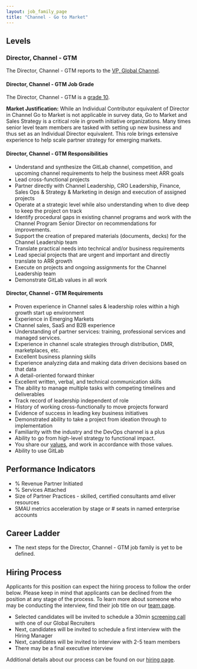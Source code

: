 ```yaml
---
layout: job_family_page
title: "Channel - Go to Market"
---
```


## Levels

### Director, Channel - GTM

The Director, Channel - GTM reports to the [VP, Global Channel](/job-families/sales/vp-of-global-channels/).

#### Director, Channel - GTM Job Grade

The Director, Channel - GTM is a [grade 10](/handbook/total-rewards/compensation/compensation-calculator/#gitlab-job-grades).

**Market Justification:** While an Individual Contributor equivalent of Director in Channel Go to Market is not applicable in survey data, Go to Market and Sales Strategy is a critical role in growth initiative organizations. Many times senior level team members are tasked with setting up new business and thus set as an Individual Director equivalent. This role brings extensive experience to help scale partner strategy for emerging markets.

#### Director, Channel - GTM Responsibilities

- Understand and synthesize the GitLab channel, competition, and upcoming channel requirements to help the business meet ARR goals
- Lead cross-functional projects
- Partner directly with Channel Leadership, CRO Leadership, Finance, Sales Ops & Strategy & Marketing in design and execution of assigned projects
- Operate at a strategic level while also understanding when to dive deep to keep the project on track
- Identify procedural gaps in existing channel programs and work with the Channel Program Senior Director on recommendations for improvements.
- Support the creation of prepared materials (documents, decks) for the Channel Leadership team
- Translate practical needs into technical and/or business requirements
- Lead special projects that are urgent and important and directly translate to ARR growth
- Execute on projects and ongoing assignments for the Channel Leadership team
- Demonstrate GitLab values in all work

#### Director, Channel - GTM Requirements

- Proven experience in Channel sales & leadership roles within a high growth start up environment
- Experience in Emerging Markets
- Channel sales, SaaS and B2B experience
- Understanding of partner services: training, professional services and managed services.
- Experience in channel scale strategies through distribution, DMR, marketplaces, etc.
- Excellent business planning skills
- Experience analyzing data and making data driven decisions based on that data
- A detail-oriented forward thinker
- Excellent written, verbal, and technical communication skills
- The ability to manage multiple tasks with competing timelines and deliverables
- Track record of leadership independent of role
- History of working cross-functionally to move projects forward
- Evidence of success in leading key business initiatives
- Demonstrated ability to take a project from ideation through to implementation
- Familiarity with the industry and the DevOps channel is a plus
- Ability to go from high-level strategy to functional impact.
- You share our [values](/handbook/values/), and work in accordance with those values.
- Ability to use GitLab

## Performance Indicators

- % Revenue Partner Initiated
- % Services Attached
- Size of Partner Practices - skilled, certified consultants amd eliver resources
- SMAU metrics acceleration by stage or # seats in named enterprise accounts

## Career Ladder

- The next steps for the Director, Channel - GTM job family is yet to be defined.

## Hiring Process

Applicants for this position can expect the hiring process to follow the order below. Please keep in mind that applicants can be declined from the position at any stage of the process. To learn more about someone who may be conducting the interview, find their job title on our [team page](https://about.gitlab.com/company/team/).

- Selected candidates will be invited to schedule a 30min [screening call](/handbook/hiring/interviewing/#screening-call) with one of our Global Recruiters
- Next, candidates will be invited to schedule a first interview with the Hiring Manager
- Next, candidates will be invited to interview with 2-5 team members
- There may be a final executive interview

Additional details about our process can be found on our [hiring page](/handbook/hiring/).
